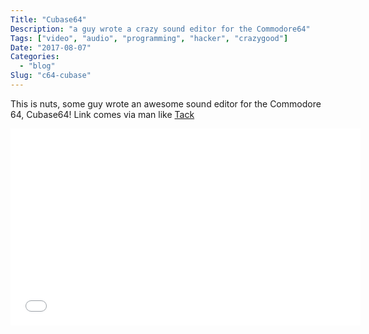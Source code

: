 ```yaml
---
Title: "Cubase64"
Description: "a guy wrote a crazy sound editor for the Commodore64"
Tags: ["video", "audio", "programming", "hacker", "crazygood"]
Date: "2017-08-07"
Categories:
  - "blog"
Slug: "c64-cubase"
---
```


This is nuts, some guy wrote an awesome sound editor for the Commodore 64, Cubase64!
Link comes via man like <a href="https://twitter.com/tackyy">Tack</a>

<div class="video-container">
<iframe width="560" height="315" src="//www.youtube.com/embed/MDrqBYkco-Y" frameborder="0" allowfullscreen></iframe>
</div>
